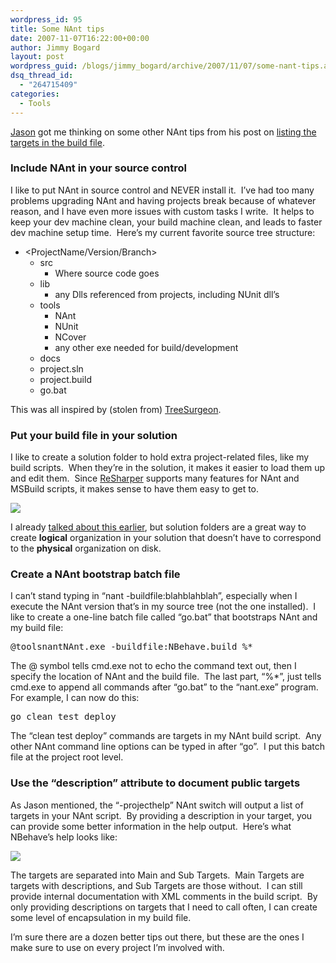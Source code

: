 ```yaml
---
wordpress_id: 95
title: Some NAnt tips
date: 2007-11-07T16:22:00+00:00
author: Jimmy Bogard
layout: post
wordpress_guid: /blogs/jimmy_bogard/archive/2007/11/07/some-nant-tips.aspx
dsq_thread_id:
  - "264715409"
categories:
  - Tools
---
```

[Jason](http://www.lostechies.com/blogs/jason_meridth/default.aspx) got me thinking on some other NAnt tips from his post on [listing the targets in the build file](http://www.lostechies.com/blogs/jason_meridth/archive/2007/11/07/nant-list-all-targets-in-build-file.aspx).

### Include NAnt in your source control

I like to put NAnt in source control and NEVER install it.&nbsp; I&#8217;ve had too many problems upgrading NAnt and having projects break because of whatever reason, and I have even more issues with custom tasks I write.&nbsp; It helps to keep your dev machine clean, your build machine clean, and leads to faster dev machine setup time.&nbsp; Here&#8217;s my current favorite source tree structure:

  * <ProjectName/Version/Branch> 
      * src 
          * Where source code goes
      * lib 
          * any Dlls referenced from projects, including NUnit dll&#8217;s
      * tools 
          * NAnt 
          * NUnit 
          * NCover 
          * any other exe needed for build/development
      * docs 
      * project.sln 
      * project.build 
      * go.bat

This was all inspired by (stolen from) [TreeSurgeon](http://www.codeplex.com/treesurgeon).

### Put your build file in your solution

I like to create a solution folder to hold extra project-related files, like my build scripts.&nbsp; When they&#8217;re in the solution, it makes it easier to load them up and edit them.&nbsp; Since [ReSharper](http://www.jetbrains.com/resharper/)&nbsp;supports many features for NAnt and MSBuild scripts, it makes sense to have them easy to get to.

 ![](http://s3.amazonaws.com/grabbagoftimg/SolutionFolder_Example.PNG)

I already [talked about this earlier](http://grabbagoft.blogspot.com/2007/09/organizing-with-solution-folders.html), but solution folders are a great way to create **logical** organization in your solution that doesn&#8217;t have to correspond to the **physical** organization on disk.

### Create a NAnt bootstrap batch file

I can&#8217;t stand typing in &#8220;nant -buildfile:blahblahblah&#8221;, especially when I execute the NAnt version that&#8217;s in my source tree (not the one installed).&nbsp; I like to create a one-line batch file called &#8220;go.bat&#8221; that bootstraps NAnt and my build file:

<pre>@toolsnantNAnt.exe -buildfile:NBehave.build %*</pre>

The @ symbol tells cmd.exe not to echo the command text out, then I specify the location of NAnt and the build file.&nbsp; The last part, &#8220;%*&#8221;, just tells cmd.exe to&nbsp;append all commands after &#8220;go.bat&#8221; to the &#8220;nant.exe&#8221; program.&nbsp; For example, I can now do this:

<pre>go clean test deploy</pre>

The &#8220;clean test deploy&#8221; commands are targets in my NAnt build script.&nbsp; Any other NAnt command line options can be typed in after &#8220;go&#8221;.&nbsp; I put this batch file at the project root level.

### Use the &#8220;description&#8221; attribute to document public targets

As Jason mentioned, the &#8220;-projecthelp&#8221; NAnt switch will output a list of targets in your NAnt script.&nbsp; By providing a description in your target, you can provide some better information in the help output.&nbsp; Here&#8217;s what NBehave&#8217;s help looks like:

 ![](http://s3.amazonaws.com/grabbagoftimg/nant_help.PNG)

The targets are separated into Main and Sub Targets.&nbsp; Main Targets are targets with descriptions, and Sub Targets are those without.&nbsp; I can still provide internal documentation with XML comments in the build script.&nbsp; By only providing descriptions on targets that I need to call often, I can create some level of encapsulation in my build file.

I&#8217;m sure there are a dozen better tips out there, but these are the ones I make sure to use on every project I&#8217;m involved with.